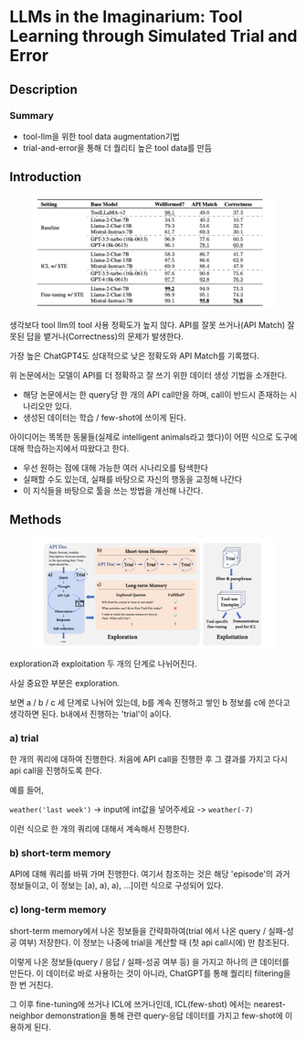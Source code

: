 # LLMs in the Imaginarium: Tool Learning through Simulated Trial and Error

## Description

### Summary

* tool-llm을 위한 tool data augmentation기법
* trial-and-error을 통해 더 퀄리티 높은 tool data를 만듬

## Introduction

<figure><img src="../../.gitbook/assets/image (27).png" alt=""><figcaption></figcaption></figure>

생각보다 tool llm의 tool 사용 정확도가 높지 않다. API를 잘못 쓰거나(API Match) 잘못된 답을 뱉거나(Correctness)의 문제가 발생한다.

가장 높은 ChatGPT4도 상대적으로 낮은 정확도와 API Match를 기록했다.

위 논문에서는 모델이 API를 더 정확하고 잘 쓰기 위한 데이터 생성 기법을 소개한다.

* 해당 논문에서는 한 query당 한 개의 API call만을 하며, call이 반드시 존재하는 시나리오만 있다.
* 생성된 데이터는 학습 / few-shot에 쓰이게 된다.

아이디어는 똑똑한 동물들(실제로 intelligent animals라고 했다)이 어떤 식으로 도구에 대해 학습하는지에서 따왔다고 한다.

* 우선 원하는 점에 대해 가능한 여러 시나리오를 탐색한다
* 실패할 수도 있는데, 실패를 바탕으로 자신의 행동을 교정해 나간다
* 이 지식들을 바탕으로 툴을 쓰는 방법을 개선해 나간다.

## Methods

<figure><img src="../../.gitbook/assets/image (28).png" alt=""><figcaption></figcaption></figure>

exploration과 exploitation 두 개의 단계로 나뉘어진다.

사실 중요한 부분은 exploration.

보면 a / b / c 세 단계로 나뉘어 있는데, b를 계속 진행하고 쌓인 b 정보를 c에 쓴다고 생각하면 된다. b내에서 진행하는 'trial'이 a이다.

### a) trial

한 개의 쿼리에 대하여 진행한다. 처음에 API call을 진행한 후 그 결과를 가지고 다시 api call을 진행하도록 한다.

예를 들어,

`weather('last week')` -> input에 int값을 넣어주세요 -> `weather(-7)` &#x20;

이런 식으로 한 개의 쿼리에 대해서 계속해서 진행한다.

### b) short-term memory

API에 대해 쿼리를 바꿔 가며 진행한다. 여기서 참조하는 것은 해당 'episode'의 과거 정보들이고, 이 정보는 \[a), a), a), ...]이런 식으로 구성되어 있다.

### c) long-term memory

short-term memory에서 나온 정보들을 간략화하여(trial 에서 나온 query / 실패-성공 여부) 저장한다. 이 정보는 나중에 trial을 계산할 때 (첫 api call시에) 만 참조된다.

이렇게 나온 정보들(query / 응답 / 실패-성공 여부 등) 을 가지고 하나의 큰 데이터를 만든다. 이 데이터로 바로 사용하는 것이 아니라, ChatGPT를 통해 퀄리티 filtering을 한 번 거친다.

그 이후 fine-tuning에 쓰거나 ICL에 쓰거나인데, ICL(few-shot) 에서는 nearest-neighbor demonstration을 통해 관련 query-응답 데이터를 가지고 few-shot에 이용하게 된다.
